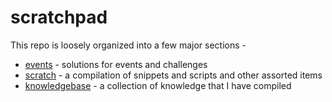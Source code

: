 # scratchpad

This repo is loosely organized into a few major sections -

- [events](events) - solutions for events and challenges
- [scratch](scratch) - a compilation of snippets and scripts and other assorted items
- [knowledgebase](knowledgebase) - a collection of knowledge that I have compiled
